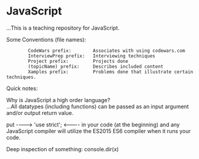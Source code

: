 # JavaScript        

...This is a teaching repository for JavaScript. 
           
Some Conventions (file names):

            CodeWars prefix:        Associates with using codewars.com
            InterviewPrep prefix:   Interviewing techniques
            Project prefix:         Projects done
            (topicName) prefix:     Describes included content  
            Xamples prefix:         Problems done that illustrate certain techniques.

Quick notes: 

Why is JavaScript a high order language?  
...All datatypes (including functions) can be passed as an input argument and/or output return value. 

put ----> 'use strict';  <---- in your code (at the beginning) and any JavaScript compiler will 
utilize the ES2015 ES6 compiler when it runs your code.

Deep inspection of something:   console.dir(x) 
